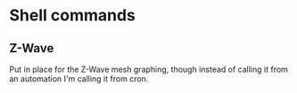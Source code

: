 # Shell commands

## Z-Wave

Put in place for the Z-Wave mesh graphing, though instead of calling it from an automation I'm calling it from cron.
